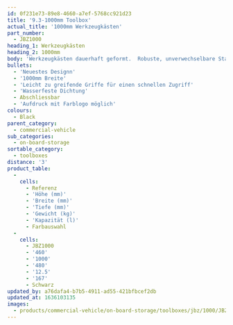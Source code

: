 ```yaml
---
id: 0f231e73-89e8-4660-a7ef-5768cc921d23
title: '9.3-1000mm Toolbox'
actual_title: '1000mm Werkzeugkästen'
part_number:
  - JBZ1000
heading_1: Werkzeugkästen
heading_2: 1000mm
body: 'Werkzeugkästen dauerhaft geformt.  Robuste, unverwechselbare Staukästen für Nutzfahrzeuge in verschiedenen Grössen.'
bullets:
  - 'Neuestes Designn'
  - '1000mm Breite'
  - 'Leicht zu greifende Griffe für einen schnellen Zugriff'
  - 'Wasserfeste Dichtung'
  - Abschliessbar
  - 'Aufdruck mit Farblogo möglich'
colours:
  - Black
parent_category:
  - commercial-vehicle
sub_categories:
  - on-board-storage
sortable_category:
  - toolboxes
distance: '3'
product_table:
  -
    cells:
      - Referenz
      - 'Höhe (mm)'
      - 'Breite (mm)'
      - 'Tiefe (mm)'
      - 'Gewicht (kg)'
      - 'Kapazität (l)'
      - Farbauswahl
  -
    cells:
      - JBZ1000
      - '460'
      - '1000'
      - '480'
      - '12.5'
      - '167'
      - Schwarz
updated_by: a76dafa4-b7b5-4911-ad55-421bfbcef2db
updated_at: 1636103135
images:
  - products/commercial-vehicle/on-board-storage/toolboxes/jbz/1000/JBZ1000.png
---
```

